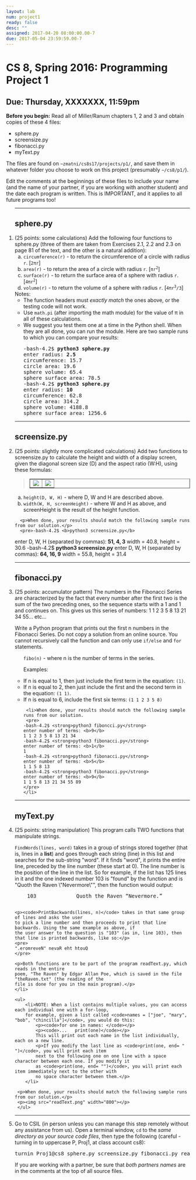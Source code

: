 ```yaml
---
layout: lab
num: project1
ready: false
desc: ""
assigned: 2017-04-20 08:00:00.00-7
due: 2017-05-04 23:59:59.00-7
---
```

<div markdown="1">

<h1>CS 8, Spring 2016: Programming Project 1</h1>
<h2>Due: Thursday, XXXXXXX, 11:59pm</h2>

<strong>Before you begin:</strong>
Read all of Miller/Ranum chapters 1, 2 and 3 and obtain copies of these 4 files:
<ul>
    <li>sphere.py</li>
    <li>screensize.py</li>
    <li>fibonacci.py</li>
    <li>myText.py</li>
</ul>
	
The files are found on <code>~zmatni/cs8s17/projects/p1/</code>, and save
them in whatever folder you choose to work on this project (presumably <code>~/cs8/p1/</code>).
  
Edit the comments at the beginnings of these files to include your name (and the name of your partner, 
if you are working with another student) and the date each program is written.
This is IMPORTANT, and it applies to all future programs too!

<ol>

<hr>
<!-- PART 1-->
<h2>sphere.py</h2>
  <li>(25 points: some calculations) Add the following four functions to sphere.py (three of them are taken from
      Exercises 2.1, 2.2 and 2.3 on page 81 of the text, and the other is a natural addition):
    <ol type="a">
      <li><code>circumference(r)</code> - to return the circumference of a circle with radius
          <code>r</code>. [<code>2&pi;r</code>]</li>
      <li><code>area(r)</code> - to return the area of a circle with radius <code>r</code>.
          [<code>&pi;r<sup>2</sup></code>]</li>
      <li><code>surface(r)</code> - to return the surface area of a sphere with radius
          <code>r</code>. [<code>4&pi;r<sup>2</sup></code>]</li>
      <li><code>volume(r)</code> - to return the volume of a sphere with radius
          <code>r</code>. [<code>4&pi;r<sup>3</sup>/3</code>]</li>
    </ol>
    Notes:
    <ul type="circle">
      <li>The function headers must <em>exactly match</em> the ones above, or the testing code
          will not work.</li>
      <li>Use <code>math.pi</code> (after importing the math module) for the value of &pi; in all of
          these calculations.</li>
      <li>We suggest you test them one at a time in the Python shell. When they are all done, you
          can run the module. Here are two sample runs to which you can compare your results:
      <pre>-bash-4.2$ <b>python3 sphere.py</b> 
enter radius: <b>2.5</b>
circumference: 15.7
circle area: 19.6
sphere volume: 65.4
sphere surface area: 78.5
-bash-4.2$ <b>python3 sphere.py</b> 
enter radius: <b>10</b>
circumference: 62.8
circle area: 314.2
sphere volume: 4188.8
sphere surface area: 1256.6</pre></li>
    </ul>

<hr>
<!-- PART 2-->
<h2>screensize.py</h2>
  <li>(25 points: slightly more complicated calculations) Add two functions to screensize.py to calculate the height and width of a display
      screen, given the diagonal screen size (D) and the aspect ratio (W:H), using these formulas:
      <blockquote><table border="1" cellpadding="5"><tr>
      <td width="50%"><img src="heighteq.png"></td>
      <td width="50%"><img src="widtheq.png"></td>
      </tr></table></blockquote>
      <ol type="a">
        <li><code>height(D, W, H)</code> - where D, W and H are described above.</li>
        <li><code>width(W, H, screenHeight)</code> - where W and H as above, and screenHeight is the result of
           the height function.</li>
      </ol>

      <p>When done, your results should match the following sample runs from our solution.</p>
      <pre>-bash-4.2$ <b>python3 screensize.py</b> 
enter D, W, H (separated by commas): <b>51, 4, 3</b>
width = 40.8, height = 30.6
-bash-4.2$ <b>python3 screensize.py</b> 
enter D, W, H (separated by commas): <b>64, 16, 9</b>
width = 55.8, height = 31.4</pre></li>

<hr>
<!-- PART 3-->
<h2>fibonacci.py</h2>
  <li>(25 points: accumulator pattern) The numbers in the Fibonacci Series are characterized by the fact that 
  every number after the first two is the sum of the two preceding ones, so the sequence starts with a 1 and 1 
  and continues on. This gives us this series of numbers: 1 1 2 3 5 8 13 21 34 55… etc…
  <p>Write a Python program that prints out the first n numbers in the Fibonacci Series. Do not copy a solution from 
  an online source. You cannot recursively call the function and can only use <code>if/else</code> and <code>for</code> statements.</p>

<ul type="circle">
     <code>fibo(n)</code> - where n is the number of terms in the series.
	 <p>Examples:</p>
     <li>If n is equal to 1, then just include the first term in the equation: <code>(1)</code>.</li>
     <li>If n is equal to 2, then just include the first and the second term in the equation: <code>(1 1)</code>.</li>
     <li>If n is equal to 6, include the first six terms: <code>(1 1 2 3 5 8)</code></li>
     
     <li>When done, your results should match the following sample runs from our solution.
     <pre>
	-bash-4.2$ <strong>python3 fiboncci.py</strong> 
	enter number of terms: <b>9</b>
	1 1 2 3 5 8 13 21 34
	-bash-4.2$ <strong>python3 fibonacci.py</strong>
	enter number of terms: <b>1</b> 
	1
	-bash-4.2$ <strong>python3 fibonacci.py</strong>
	enter number of terms: <b>5</b>
	1 1 5 8 13
	-bash-4.2$ <strong>python3 fibonacci.py</strong>
	enter number of terms: <b>9</b>
	1 1 5 8 13 21 34 55 89
	</pre>
	</li>
</ul>

<hr>
<!-- PART 4-->
<h2>myText.py</h2>
  	<li>
	(25 points: string manipulation) This program calls TWO functions that manipulate strings.
  	<p><code>FindWords(lines, word)</code> takes in a group of strings stored together (that is, lines in a <b>list</b>) 
	and goes through each string (line) in this list and searches for the sub-string "word". If it finds 
	"word", it prints the entire line, preceded by the line number (these start at 0). The line number 
	is the position of the line in the list. So for example, if the list has 125 lines in it and the one indexed 
	number 103 is "found" by the function and is "Quoth the Raven \"Nevermore\"", then the function would output:</p>
	<pre>
	103             Quoth the Raven “Nevermore.” 
	</pre>
	
	<p><code>PrintBackwards(lines, n)</code> takes in that same group of lines and asks the user 
	to pick a line number and then proceeds to print that line backwards. Using the same example as above, if 
	the user answer to the question is "103" (as in, line 103), then that line is printed backwards, like so:</p>
	<pre>
	".eromreveN" nevaR eht htouQ
	</pre>

	<p>Both functions are to be part of the program readText.py, which reads in the entire 
	poem, "The Raven" by Edgar Allan Poe, which is saved in the file "theRaven.txt" (the reading of the 
	file is done for you in the main program).</p>
    </li>

    <ul>
        <li>NOTE: When a list contains multiple values, you can access each individual one with a for-loop, 
		for example, given a list called <code>names = ["joe", "mary", "bob", "chincilla"]</code>, you would do this: 
			<p><code>for one in names: </code></p>
			<p><code>...   print(one)</code></p>
			This will print out each name in the list individually, each on a new line.
       		<p>If you modify the last line as <code>print(one, end= " ")</code>, you will print each item 
			next to the following one on one line with a space character between each one. If you modify it 
			as <code>print(one, end= "")</code>, you will print each item immediately next to the other with 
			no space character between them.</p>
        </li>

     <p>When done, your results should match the following sample runs from our solution.</p>
	 <p><img src="readText.png" width="800"></p>
     </ul>

<hr>
  <li>Go to CSIL (in person unless you can manage this step remotely without any
      assistance from us). Open a terminal window, <code>cd</code> to the
      <em>same directory as your source code files</em>, then type the following (careful -
      turning in to uppercase P, Proj1, at class account cs8):
      <pre>turnin Proj1@cs8 sphere.py screensize.py fibonacci.py readText.py theRaven.txt</pre>
      If you are working with a partner, be sure that <em>both partners names</em> are in the
      comments at the top of all source files.</li>
</ol>
</div>
